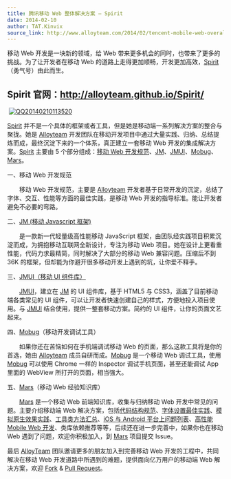 ```yaml
---
title: 腾讯移动 Web 整体解决方案 – Spirit
date: 2014-02-10
author: TAT.Kinvix
source_link: http://www.alloyteam.com/2014/02/tencent-mobile-web-overall-solution-spirit/
---
```


<!-- {% raw %} - for jekyll -->

移动 Web 开发是一块新的领域，给 Web 带来更多机会的同时，也带来了更多的挑战。为了让开发者在移动 Web 的道路上走得更加顺畅，开发更加高效，[Spirit](http://alloyteam.github.io/Spirit/index.html)（勇气号）由此而生。

## Spirit 官网：<http://alloyteam.github.io/Spirit/>

 [![QQ20140210113520](http://www.alloyteam.com/wp-content/uploads/2014/02/QQ20140210113520.png)](http://www.alloyteam.com/wp-content/uploads/2014/02/QQ20140210113520.png)

[Spirit](http://alloyteam.github.io/Spirit/index.html) 并不是一个具体的框架或者工具，但是她是移动端一系列解决方案的整合与聚拢。她是 [Alloyteam](http://www.alloyteam.com/) 开发团队在移动开发项目中通过大量实践、归纳、总结提炼而成，最终沉淀下来的一个体系，真正建立一套移动 Web 开发的集成解决方案。[Spirit](http://alloyteam.github.io/Spirit/index.html) 主要由 5 个部分组成：[移动 Web 开发规范](http://alloyteam.github.io/Spirit/modules/Standard/index.html)、[JM](http://alloyteam.github.io/Spirit/modules/JM/index.html)、[JMUI](http://alloyteam.github.io/Spirit/modules/JMUI/index.html)、[Mobug](http://alloyteam.github.io/Spirit/modules/Mobug/)、[Mars](https://github.com/AlloyTeam/Mars)。

一、移动 Web 开发规范

　　移动 Web 开发规范，主要是 [Alloyteam](http://www.alloyteam.com/) 开发者基于日常开发的沉淀，总结了字体、交互、性能等方面的最佳实践，是移动 Web 开发的指导标准。能让开发者避免不必要的弯路。

二、[JM (移动 Javascript 框架)](http://alloyteam.github.io/Spirit/modules/JM/index.html)

　　是一款新一代轻量级高性能移动 JavaScript 框架，由团队经实践项目积累沉淀而成，为拥抱移动互联网全新设计，专注为移动 Web 项目。她在设计上更看重性能，代码力求最精简，同时解决了大部分的移动 Web 兼容问题。压缩后不到 36K 的框架，但却能为你避开很多移动开发上遇到的坑，让你爱不释手。

三、[JMUI（移动 UI 组件库）](http://alloyteam.github.io/Spirit/modules/JMUI/index.html)

　　[JMUI](http://alloyteam.github.io/Spirit/modules/JMUI/index.html)，建立在 [JM](http://alloyteam.github.io/Spirit/modules/JM/index.html) 的 UI 组件库，基于 HTML5 与 CSS3，涵盖了目前移动端各类常见的 UI 组件，可以让开发者快速创建自己的样式，方便地投入项目使用。与 [JMUI](http://alloyteam.github.io/Spirit/modules/JMUI/index.html) 结合使用，提供一整套移动方案。简约的 UI 组件，让你的页面文艺起来。

四、[Mobug](http://alloyteam.github.io/Spirit/modules/Mobug/index.html)（移动开发调试工具）

　　如果你还在苦恼如何在手机端调试移动 Web 的页面，那么这款工具将是你的首选，她由 [Alloyteam](http://www.alloyteam.com/) 成员自研而成。[Mobug](http://alloyteam.github.io/Spirit/modules/Mobug/index.html) 是一个移动 Web 调试工具，使用 [Mobug](http://alloyteam.github.io/Spirit/modules/Mobug/index.html) 可以使用 Chrome 一样的 Inspector 调试手机页面，甚至还能调试 App 里面的 WebView 所打开的页面，相当强大。

五、[Mars](https://github.com/AlloyTeam/Mars)（移动 Web 经验知识库）

　　[Mars](https://github.com/AlloyTeam/Mars) 是一个移动 Web 前端知识库，收集与归纳移动 Web 开发中常见的问题。主要介绍移动端 Web 解决方案，包括[代码结构规范](https://github.com/AlloyTeam/Mars/blob/master/solutions/project-structure.md)、[字体设置最佳实践](https://github.com/AlloyTeam/Mars/blob/master/solutions/font-family.md)、[模拟原生效果实践](https://github.com/AlloyTeam/Mars/blob/master/solutions)、[工具类方法汇总](https://github.com/AlloyTeam/Mars/blob/master/tools)、[iOS 与 Android 平台上问题列表](https://github.com/AlloyTeam/Mars/blob/master/issues)、[高性能 Mobile Web 开发](https://github.com/AlloyTeam/Mars/blob/master/performance)、类库依赖推荐等等，后续还在进一步完善中，如果你也在移动 Web 遇到了问题，欢迎你积极加入，到 [Mars](https://github.com/AlloyTeam/Mars) 项目提交 Issue。

最后 [AlloyTeam](http://www.alloyteam.com/) 团队邀请更多的朋友加入到完善移动 Web 开发的工程中，共同解决在移动 Web 开发道路中所遇到的难题，提供面向亿万用户的移动端 Web 解决方案，欢迎 [Fork](https://github.com/AlloyTeam/Mars/fork) & [Pull Request](https://github.com/AlloyTeam/Mars/pulls)。

<!-- {% endraw %} - for jekyll -->